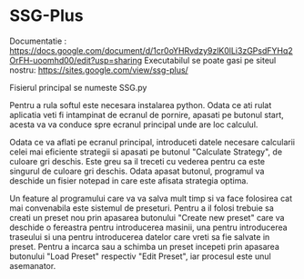 # SSG-Plus

Documentatie : https://docs.google.com/document/d/1cr0oYHRvdzy9zlK0lLi3zGPsdFYHq2OrFH-uoomhd00/edit?usp=sharing
Executabilul se poate gasi pe siteul nostru: https://sites.google.com/view/ssg-plus/

Fisierul principal se numeste SSG.py

Pentru a rula softul este necesara instalarea python.
Odata ce ati rulat aplicatia veti fi intampinat de ecranul de pornire, apasati pe butonul start, acesta va va conduce spre ecranul principal unde are loc calculul.

Odata ce va aflati pe ecranul principal, introduceti datele necesare calcularii celei mai eficiente strategii si apasati pe butonul "Calculate Strategy", de culoare gri deschis. Este greu sa il treceti cu vederea pentru ca este singurul de culoare gri deschis. Odata apasat butonul, programul va deschide un fisier notepad in care este afisata strategia optima.

Un feature al programului care va va salva mult timp si va face folosirea cat mai convenabila este sistemul de preseturi. Pentru a il folosi trebuie sa creati un preset nou prin apasarea butonului "Create new preset" care va deschide o fereastra pentru introducerea masinii, una pentru introducerea traseului si una pentru introducerea datelor care vreti sa fie salvate in preset. 
Pentru a incarca sau a schimba un preset incepeti prin apasarea butonului "Load Preset" respectiv "Edit Preset", iar procesul este unul asemanator.
